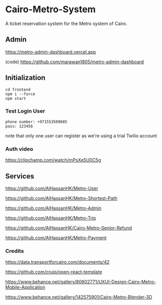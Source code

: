 # Cairo-Metro-System
A ticket reservation system for the Metro system of Cairo.

## Admin
https://metro-admin-dashboard.vercel.app

(code) https://github.com/marawan1805/metro-admin-dashboard

## Initialization

```
cd frontend
npm i --force
npm start
```

### Test Login User
```
phone number: +971553509605
pass: 123456
```
note that only one user can register as we're using a trial Twilio account


### Auth video
https://clipchamp.com/watch/mPsXe5U0C5g

## Services
https://github.com/AlHassanHK/Metro-User

https://github.com/AlHassanHK/Metro-Shortest-Path

https://github.com/AlHassanHK/Metro-Admin

https://github.com/AlHassanHK/Metro-Trip

https://github.com/AlHassanHK/Cairo-Metro-Senior-Refund

https://github.com/AlHassanHK/Metro-Payment 

### Credits
https://data.transportforcairo.com/documents/42

https://github.com/cruip/open-react-template

https://www.behance.net/gallery/80602771/UXUI-Design-Cairo-Metro-Mobile-Application

https://www.behance.net/gallery/142575901/Cairo-Metro-Blender-3D

